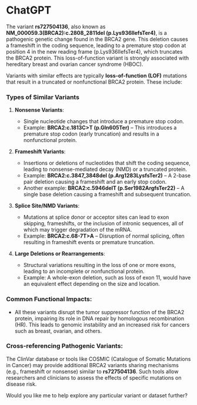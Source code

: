 # ChatGPT

The variant **rs727504136**, also known as **NM_000059.3(BRCA2):c.2808_2811del (p.Lys936IlefsTer4)**, is a pathogenic genetic change found in the BRCA2 gene. This deletion causes a frameshift in the coding sequence, leading to a premature stop codon at position 4 in the new reading frame (p.Lys936IlefsTer4), which truncates the BRCA2 protein. This loss-of-function variant is strongly associated with hereditary breast and ovarian cancer syndrome (HBOC).

Variants with similar effects are typically **loss-of-function (LOF)** mutations that result in a truncated or nonfunctional BRCA2 protein. These include:

### Types of Similar Variants
1. **Nonsense Variants**:
   - Single nucleotide changes that introduce a premature stop codon.
   - Example: **BRCA2:c.1813C>T (p.Gln605Ter)** – This introduces a premature stop codon (early truncation) and results in a nonfunctional protein.

2. **Frameshift Variants**:
   - Insertions or deletions of nucleotides that shift the coding sequence, leading to nonsense-mediated decay (NMD) or a truncated protein.
   - Example: **BRCA2:c.3847_3848del (p.Arg1283LysfsTer2)** – A 2-base pair deletion causing a frameshift and an early stop codon.
   - Another example: **BRCA2:c.5946delT (p.Ser1982ArgfsTer22)** – A single base deletion causing a frameshift and subsequent truncation.

3. **Splice Site/NMD Variants**:
   - Mutations at splice donor or acceptor sites can lead to exon skipping, frameshifts, or the inclusion of intronic sequences, all of which may trigger degradation of the mRNA.
   - Example: **BRCA2:c.68-7T>A** – Disruption of normal splicing, often resulting in frameshift events or premature truncation.

4. **Large Deletions or Rearrangements**:
   - Structural variations resulting in the loss of one or more exons, leading to an incomplete or nonfunctional protein.
   - Example: A whole-exon deletion, such as loss of exon 11, would have an equivalent effect depending on the size and location.

### Common Functional Impacts:
- All these variants disrupt the tumor suppressor function of the BRCA2 protein, impairing its role in DNA repair by homologous recombination (HR). This leads to genomic instability and an increased risk for cancers such as breast, ovarian, and others.

### Cross-referencing Pathogenic Variants:
The ClinVar database or tools like COSMIC (Catalogue of Somatic Mutations in Cancer) may provide additional BRCA2 variants sharing mechanisms (e.g., frameshift or nonsense) similar to **rs727504136**. Such tools allow researchers and clinicians to assess the effects of specific mutations on disease risk.

Would you like me to help explore any particular variant or dataset further?